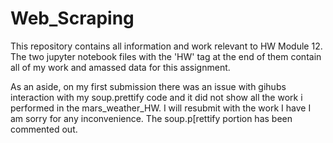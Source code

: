 # Web_Scraping

This repository contains all information and work relevant to HW Module 12. The two jupyter notebook files with the 'HW' tag at the end of them contain all of my work and amassed data for this assignment. 

As an aside, on my first submission there was an issue with gihubs interaction with my soup.prettify code and it did not show all the work i performed in the mars_weather_HW. I will resubmit with the work I have I am sorry for any inconvenience. The soup.p[rettify portion has been commented out.
